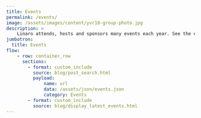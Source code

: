 ```yaml
---
title: Events
permalink: /events/
image: /assets/images/content/yvr18-group-photo.jpg
description: >
    Linaro attends, hosts and sponsors many events each year. See the events we are a part of below.
jumbotron:
  title: Events
flow:
    - row: container_row
      sections:
        - format: custom_include
          source: blog/post_search.html
          payload:
              name: url
              data: /assets/json/events.json
              category: Events
        - format: custom_include
          source: blog/display_latest_events.html
---
```

